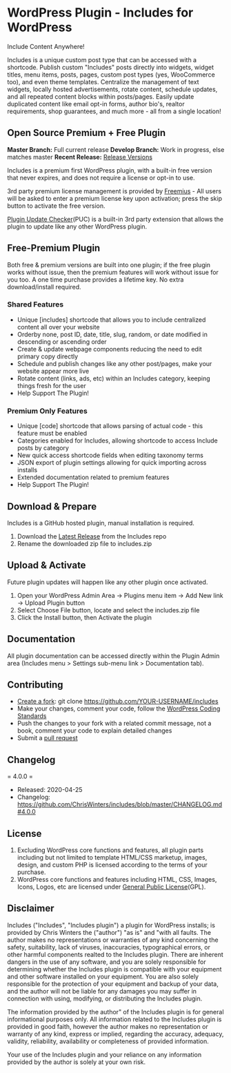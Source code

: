 # WordPress Plugin - Includes for WordPress

Include Content Anywhere!

Includes is a unique custom post type that can be accessed with a shortcode. Publish custom "Includes" posts directly into widgets, widget titles, menu items, posts, pages, custom post types (yes, WooCommerce too), and even theme templates. Centralize the management of text widgets, locally hosted advertisements, rotate content, schedule updates, and all repeated content blocks within posts/pages. Easily update duplicated content like email opt-in forms, author bio's, realtor requirements, shop guarantees, and much more - all from a single location!


## Open Source Premium + Free Plugin

**Master Branch:** Full current release
**Develop Branch:** Work in progress, else matches master
**Recent Release:** [Release Versions](https://github.com/ChrisWinters/includes/releases) 

Includes is a premium first WordPress plugin, with a built-in free version that never expires, and does not require a license or opt-in to use.

3rd party premium license management is provided by [Freemius](https://freemius.com/) - All users will be asked to enter a premium license key upon activation; press the skip button to activate the free version.

[Plugin Update Checker](https://github.com/YahnisElsts/plugin-update-checker)(PUC) is a built-in 3rd party extension that allows the plugin to update like any other WordPress plugin.


## Free-Premium Plugin

Both free & premium versions are built into one plugin; if the free plugin works without issue, then the premium features will work without issue for you too. A one time purchase provides a lifetime key. No extra download/install required.


### Shared Features

* Unique [includes] shortcode that allows you to include centralized content all over your website
* Orderby none, post ID, date, title, slug, random, or date modified in descending or ascending order
* Create & update webpage components reducing the need to edit primary copy directly
* Schedule and publish changes like any other post/pages, make your website appear more live
* Rotate content (links, ads, etc) within an Includes category, keeping things fresh for the user
* Help Support The Plugin!


### Premium Only Features

* Unique [code] shortcode that allows parsing of actual code - this feature must be enabled
* Categories enabled for Includes, allowing shortcode to access Include posts by category
* New quick access shortcode fields when editing taxonomy terms
* JSON export of plugin settings allowing for quick importing across installs
* Extended documentation related to premium features
* Help Support The Plugin!


## Download & Prepare

Includes is a GitHub hosted plugin, manual installation is required.

1. Download the [Latest Release](https://github.com/ChrisWinters/includes/releases) from the Includes repo
2. Rename the downloaded zip file to includes.zip


## Upload & Activate

Future plugin updates will happen like any other plugin once activated.

1. Open your WordPress Admin Area -> Plugins menu item -> Add New link -> Upload Plugin button
2. Select Choose File button, locate and select the includes.zip file
3. Click the Install button, then Activate the plugin


## Documentation

All plugin documentation can be accessed directly within the Plugin Admin area (Includes menu > Settings sub-menu link > Documentation tab).


## Contributing

* [Create a fork](https://help.github.com/articles/fork-a-repo/): git clone https://github.com/YOUR-USERNAME/includes
* Make your changes, comment your code, follow the [WordPress Coding Standards](https://make.wordpress.org/core/handbook/best-practices/coding-standards/php/)
* Push the changes to your fork with a related commit message, not a book, comment your code to explain detailed changes
* Submit a [pull request](https://help.github.com/articles/using-pull-requests/)


## Changelog

= 4.0.0 =
* Released: 2020-04-25
* Changelog: https://github.com/ChrisWinters/includes/blob/master/CHANGELOG.md#4.0.0


## License

1. Excluding WordPress core functions and features, all plugin parts including but not limited to template HTML/CSS marketup, images, design, and custom PHP is licensed according to the terms of your purchase.
2. WordPress core functions and features including HTML, CSS, Images, Icons, Logos, etc are licensed under [General Public License](/blob/master/LICENSE)(GPL).


## Disclaimer

Includes ("Includes", "Includes plugin") a plugin for WordPress installs; is provided by Chris Winters the ("author") "as is" and "with all faults. The author makes no representations or warranties of any kind concerning the safety, suitability, lack of viruses, inaccuracies, typographical errors, or other harmful components realted to the Includes plugin. There are inherent dangers in the use of any software, and you are solely responsible for determining whether the Includes plugin is compatible with your equipment and other software installed on your equipment. You are also solely responsible for the protection of your equipment and backup of your data, and the author will not be liable for any damages you may suffer in connection with using, modifying, or distributing the Includes plugin.

The information provided by the author" of the Includes plugin is for general informational purposes only. All information related to the Includes plugin is provided in good faith, however the author makes no representation or warranty of any kind, express or implied, regarding the accuracy, adequacy, validity, reliability, availability or completeness of provided information.

Your use of the Includes plugin and your reliance on any information provided by the author is solely at your own risk.
